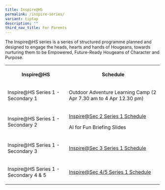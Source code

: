 ```yaml
---
title: Inspire@HS
permalink: /inspire-series/
variant: tiptap
description: ""
third_nav_title: For Parents
---
```

<p>The Inspire@HS series is a series of structured programme planned and
designed to engage the heads, hearts and hands of Hougeans, towards nurturing
them to be Empowered, Future-Ready Hougeans of Character and Purpose.</p>
<p></p>
<table style="minWidth: 50px">
<colgroup>
<col>
<col>
</colgroup>
<tbody>
<tr>
<th rowspan="1" colspan="1">
<p>Inspire@HS</p>
</th>
<th rowspan="1" colspan="1">
<p>Schedule</p>
</th>
</tr>
<tr>
<td rowspan="1" colspan="1">
<p>Inspire@HS Series 1 - Secondary 1</p>
</td>
<td rowspan="1" colspan="1">
<p>Outdoor Adventure Learning Camp (2 Apr 7.30 am to 4 Apr 12.30 pm)</p>
</td>
</tr>
<tr>
<td rowspan="1" colspan="1">
<p>Inspire@HS Series 1 - Secondary 2</p>
</td>
<td rowspan="1" colspan="1">
<p><a href="/files/Parents/Inspire@HS/Sec_2_Inspire_HS_Series_1_Schedule.pdf" rel="noopener nofollow" target="_blank">Inspire@Sec 2 Series 1 Schedule</a>
</p>
<p>AI for Fun Briefing Slides</p>
</td>
</tr>
<tr>
<td rowspan="1" colspan="1">
<p>Inspire@HS Series 1 - Secondary 3</p>
</td>
<td rowspan="1" colspan="1">
<p><a href="/files/Parents/Inspire@HS/Sec_3_Inspire_HS_Series_1_Schedule.pdf" rel="noopener nofollow" target="_blank">Inspire@Sec 3 Series 1 Schedule</a>
</p>
</td>
</tr>
<tr>
<td rowspan="1" colspan="1">
<p>Inspire@HS Series 1 - Secondary 4 &amp; 5</p>
</td>
<td rowspan="1" colspan="1">
<p><a href="/files/Parents/Inspire@HS/Sec_4_Inspire_HS_Series_1_Schedule.pdf" rel="noopener nofollow" target="_blank">Inspire@Sec 4/5 Series 1 Schedule</a>
</p>
</td>
</tr>
</tbody>
</table>
<p></p>